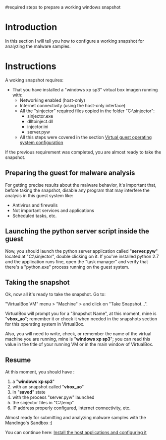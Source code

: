 #required steps to prepare a working windows snapshot

# Introduction #

In this section I will tell you how to configure a working snapshot for analyzing the malware samples.


# Instructions #

A woking snapshot requires:

  * That you have installed a "windows xp sp3" virtual box imagen running with:
    * Networking enabled (host-only)
    * Internet connectivity (using the host-only interface)
    * All the "sinjector" required files copied in the folder "C:\sinjector":
      * sinjector.exe
      * dlltoinject.dll
      * injector.ini
      * server.pyw
    * All this steps were covered in the section [Virtual guest operating system configuration](virtual_config.md)

If the previous requirement was completed, you are almost ready to take the snapshot.

## Preparing the guest for malware analysis ##

For getting precise results about the malware behavior, it's important that, before taking the snapshot, disable any program that may interfere the analysis in this guest system like:

  * Antivirus and firewalls
  * Not important services and applications
  * Scheduled tasks, etc.

## Launching the python server script inside the guest ##

Now, you should launch the python server application called "**server.pyw**" located at "C:\sinjector", double clicking on it. If you've installed python 2.7 and the application runs fine, open the "task manager" and verify that there's a "python.exe" process running on the guest system.

## Taking the snapshot ##

Ok, now all it's ready to take the snapshot. Go to:

"VirtualBox VM" menu > "Machine" > and click on "Take Snapshot...".

VirtualBox will prompt you for a "Snapshot Name", at this moment, mine is "**vbox\_ao**"; remember it or check it when needed in the snapshots section for this operating system in VirtualBox.

Also, you will need to write, check, or remember the name of the virtual machine you are running, mine is "**windows xp sp3**"; you can read this value in the title of your running VM or in the main window of VirtualBox.

## Resume ##

At this moment, you should have :

  1. a "**windows xp sp3**"
  1. with an snapshot called "**vbox\_ao**"
  1. in "**saved**" state
  1. with the process "server.pyw" launched
  1. the sinjector files in "C:\temp"
  1. IP address properly configured, internet connectivity, etc.

Almost ready for submitting and analyzing malware samples with the Mandingo's Sandbox :)

You can continue here: [Install the host applications and configuring it](host_config.md)